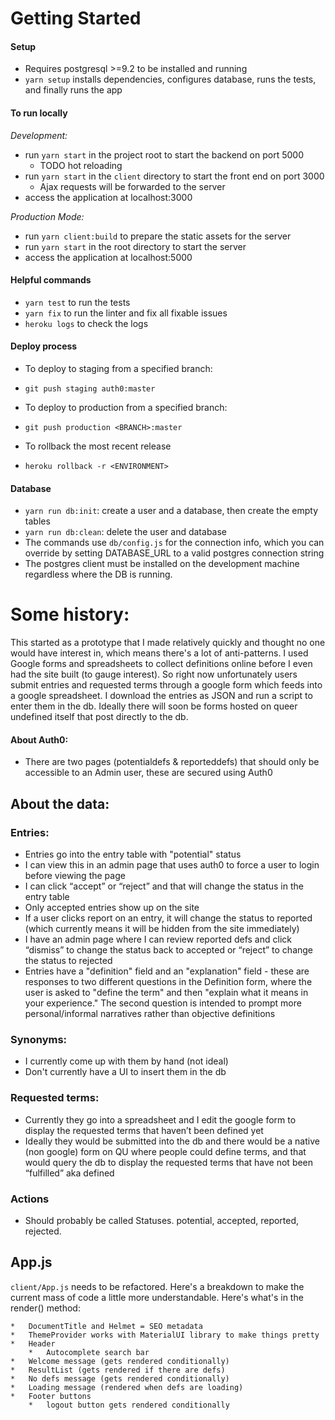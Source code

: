 # Getting Started

#### Setup
* Requires postgresql >=9.2 to be installed and running
* `yarn setup` installs dependencies, configures database, runs the tests, and finally runs the app

#### To run locally

_Development:_

* run `yarn start` in the project root to start the backend on port 5000
  * TODO hot reloading
* run `yarn start` in the `client` directory to start the front end on port 3000
  * Ajax requests will be forwarded to the server
* access the application at localhost:3000

_Production Mode:_

* run `yarn client:build` to prepare the static assets for the server
* run `yarn start` in the root directory to start the server
* access the application at localhost:5000

#### Helpful commands
* `yarn test` to run the tests
* `yarn fix` to run the linter and fix all fixable issues
* `heroku logs` to check the logs

#### Deploy process
* To deploy to staging from a specified branch:
* `git push staging auth0:master`

* To deploy to production from a specified branch:
* `git push production <BRANCH>:master`

* To rollback the most recent release
* `heroku rollback -r <ENVIRONMENT>`

#### Database
* `yarn run db:init`: create a user and a database, then create the empty tables
* `yarn run db:clean`: delete the user and database
* The commands use `db/config.js` for the connection info, which you can override by setting DATABASE_URL to a valid postgres connection string
* The postgres client must be installed on the development machine regardless where the DB is running.
# Some history:
This started as a prototype that I made relatively quickly and thought no one would have interest in, which means there's a lot of anti-patterns.
I used Google forms and spreadsheets to collect definitions online before I even had the site built (to gauge interest).
So right now unfortunately users submit entries and requested terms through a google form which feeds into a google spreadsheet.
I download the entries as JSON and run a script to enter them in the db.
Ideally there will soon be forms hosted on queer undefined itself that post directly to the db.

#### About Auth0:
* There are two pages (potentialdefs & reporteddefs) that should only be accessible to an Admin user, these are secured using Auth0

## About the data:

### Entries:
* Entries go into the entry table with "potential" status
* I can view this in an admin page that uses auth0 to force a user to login before viewing the page
* I can click “accept” or “reject” and that will change the status in the entry table
* Only accepted entries show up on the site
* If a user clicks report on an entry, it will change the status to reported (which currently means it will be hidden from the site immediately)
* I have an admin page where I can review reported defs and click “dismiss” to change the status back to accepted or “reject” to change the status to rejected
* Entries have a "definition" field and an "explanation" field - these are responses to two different questions in the Definition form, where the user is asked to "define the term" and then "explain what it means in your experience." The second question is intended to prompt more personal/informal narratives rather than objective definitions


### Synonyms:
* I currently come up with them by hand (not ideal)
* Don't currently have a UI to insert them in the db

### Requested terms:
* Currently they go into a spreadsheet and I edit the google form to display the requested terms that haven’t been defined yet
* Ideally they would be submitted into the db and there would be a native (non google) form on QU where people could define terms, and that would query the db to display the requested terms that have not been “fulfilled” aka defined

### Actions
* Should probably be called Statuses. potential, accepted, reported, rejected.

## App.js
`client/App.js` needs to be refactored. Here's a breakdown to make the current mass of code a little more understandable.
Here's what's in the render() method:

	*	DocumentTitle and Helmet = SEO metadata
	*	ThemeProvider works with MaterialUI library to make things pretty
	*	Header
		*   Autocomplete search bar
	*	Welcome message (gets rendered conditionally)
	*	ResultList (gets rendered if there are defs)
	*	No defs message (gets rendered conditionally)
	*	Loading message (rendered when defs are loading)
	*	Footer buttons
		*	logout button gets rendered conditionally

